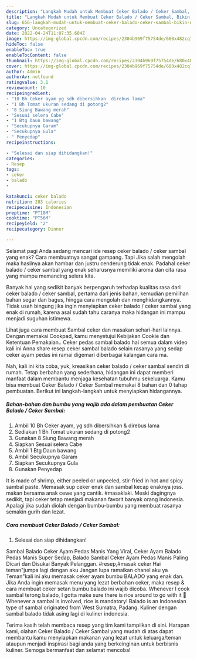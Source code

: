 ```yaml
---
description: "Langkah Mudah untuk Membuat Ceker Balado / Ceker Sambal, Bikin Ngiler"
title: "Langkah Mudah untuk Membuat Ceker Balado / Ceker Sambal, Bikin Ngiler"
slug: 656-langkah-mudah-untuk-membuat-ceker-balado-ceker-sambal-bikin-ngiler
category: Uncategorized
date: 2022-04-24T11:07:35.604Z
image: https://img-global.cpcdn.com/recipes/2304b969f75754de/680x482cq70/ceker-balado-ceker-sambal-foto-resep-utama.jpg
hideToc: false
enableToc: true
enableTocContent: false
thumbnail: https://img-global.cpcdn.com/recipes/2304b969f75754de/680x482cq70/ceker-balado-ceker-sambal-foto-resep-utama.jpg
cover: https://img-global.cpcdn.com/recipes/2304b969f75754de/680x482cq70/ceker-balado-ceker-sambal-foto-resep-utama.jpg
author: Admin
authorAv: notfound
ratingvalue: 3.1
reviewcount: 10
recipeingredient:
- "10 Bh Ceker ayam yg sdh dibersihkan  direbus lama"
- "1 Bh Tomat ukuran sedang di potong2"
- "8 Siung Bawang merah"
- "Sesuai selera Cabe"
- "1 Btg Daun bawang"
- "Secukupnya Garam"
- "Secukupnya Gula"
- " Penyedap"
recipeinstructions:

- "Selesai dan siap dihidangkan!"
categories:
- Resep
tags:
- ceker
- balado
- 

katakunci: ceker balado  
nutrition: 283 calories
recipecuisine: Indonesian
preptime: "PT18M"
cooktime: "PT56M"
recipeyield: "2"
recipecategory: Dinner

---
```



Selamat pagi Anda sedang mencari ide resep ceker balado / ceker sambal yang enak? Cara membuatnya sangat gampang. Tapi Jika salah mengolah maka hasilnya akan hambar dan justru cenderung tidak enak. Padahal ceker balado / ceker sambal yang enak seharusnya memiliki aroma dan cita rasa yang mampu memancing selera kita.


Banyak hal yang sedikit banyak berpengaruh terhadap kualitas rasa dari ceker balado / ceker sambal, pertama dari jenis bahan, kemudian pemilihan bahan segar dan bagus, hingga cara mengolah dan menghidangkannya. Tidak usah bingung jika ingin menyiapkan ceker balado / ceker sambal yang enak di rumah, karena asal sudah tahu caranya maka hidangan ini mampu menjadi suguhan istimewa.

Lihat juga cara membuat Sambal ceker dan masakan sehari-hari lainnya. Dengan memakai Cookpad, kamu menyetujui Kebijakan Cookie dan Ketentuan Pemakaian.. Ceker pedas sambal balado hai semua dalam video kali ini Anna share resep ceker sambal balado selain rasanya yang sedap ceker ayam pedas ini ramai digemari diberbagai kalangan cara ma.


Nah, kali ini kita coba, yuk, kreasikan ceker balado / ceker sambal sendiri di rumah. Tetap berbahan yang sederhana, hidangan ini dapat memberi manfaat dalam membantu menjaga kesehatan tubuhmu sekeluarga. Kamu bisa membuat Ceker Balado / Ceker Sambal memakai 8 bahan dan 0 tahap pembuatan. Berikut ini langkah-langkah untuk menyiapkan hidangannya.

<!--inarticleads1-->

##### Bahan-bahan dan bumbu yang wajib ada dalam pembuatan Ceker Balado / Ceker Sambal:

1. Ambil 10 Bh Ceker ayam, yg sdh dibersihkan &amp; direbus lama
1. Sediakan 1 Bh Tomat ukuran sedang di potong2
1. Gunakan 8 Siung Bawang merah
1. Siapkan Sesuai selera Cabe
1. Ambil 1 Btg Daun bawang
1. Ambil Secukupnya Garam
1. Siapkan Secukupnya Gula
1. Gunakan  Penyedap


It is made of shrimp, either peeled or unpeeled, stir-fried in hot and spicy sambal paste. Memasak sup ceker enak dan sambal kecap enaknya joss. makan bersama anak cewe yang cantik. #masaklaki. Meski dagingnya sedikit, tapi ceker tetap menjadi makanan favorit banyak orang Indonesia. Apalagi jika sudah diolah dengan bumbu-bumbu yang membuat rasanya semakin gurih dan lezat. 

<!--inarticleads2-->

##### Cara membuat Ceker Balado / Ceker Sambal:


1. Selesai dan siap dihidangkan!

Sambal Balado Ceker Ayam Pedas Manis Yang Viral, Ceker Ayam Balado Pedas Manis Super Sedap, Balado Sambal Ceker Ayam Pedas Manis Paling Dicari dan Disukai Banyak Pelanggan. #resep,#masak ceker Hai teman&#34;jumpa lagi dengan aku Jangan lupa ramaikan chanel aku ya Teman&#34;kali ini aku memasak ceker ayam bumbu BALADO yang enak dan. Jika Anda ingin memasak menu yang lezat berbahan ceker, maka resep &amp; cara membuat ceker setan bumbu balado ini wajib dicoba. Whenever I cook sambal terong balado, I gotta make sure there is rice around to go with it 🙂 Whenever a sambal is involved, rice is mandatory! Balado is an Indonesian type of sambal originated from West Sumatra, Padang. Kuliner dengan sambal balado tidak asing lagi di kuliner indonesia. 

Terima kasih telah membaca resep yang tim kami tampilkan di sini. Harapan kami, olahan Ceker Balado / Ceker Sambal yang mudah di atas dapat membantu kamu menyiapkan makanan yang lezat untuk keluarga/teman ataupun menjadi inspirasi bagi anda yang berkeinginan untuk berbisnis kuliner. Semoga bermanfaat dan selamat mencoba!
